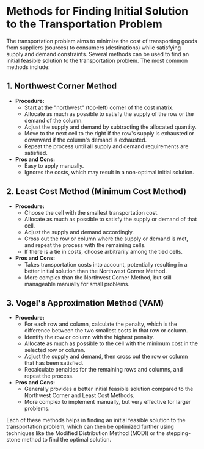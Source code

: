 
# Methods for Finding Initial Solution to the Transportation Problem

The transportation problem aims to minimize the cost of transporting goods from suppliers (sources) to consumers (destinations) while satisfying supply and demand constraints. Several methods can be used to find an initial feasible solution to the transportation problem. The most common methods include:

## 1. Northwest Corner Method
   - **Procedure:**
     - Start at the "northwest" (top-left) corner of the cost matrix.
     - Allocate as much as possible to satisfy the supply of the row or the demand of the column.
     - Adjust the supply and demand by subtracting the allocated quantity.
     - Move to the next cell to the right if the row's supply is exhausted or downward if the column's demand is exhausted.
     - Repeat the process until all supply and demand requirements are satisfied.
   - **Pros and Cons:**
     - Easy to apply manually.
     - Ignores the costs, which may result in a non-optimal initial solution.

## 2. Least Cost Method (Minimum Cost Method)
   - **Procedure:**
     - Choose the cell with the smallest transportation cost.
     - Allocate as much as possible to satisfy the supply or demand of that cell.
     - Adjust the supply and demand accordingly.
     - Cross out the row or column where the supply or demand is met, and repeat the process with the remaining cells.
     - If there is a tie in costs, choose arbitrarily among the tied cells.
   - **Pros and Cons:**
     - Takes transportation costs into account, potentially resulting in a better initial solution than the Northwest Corner Method.
     - More complex than the Northwest Corner Method, but still manageable manually for small problems.

## 3. Vogel's Approximation Method (VAM)
   - **Procedure:**
     - For each row and column, calculate the penalty, which is the difference between the two smallest costs in that row or column.
     - Identify the row or column with the highest penalty.
     - Allocate as much as possible to the cell with the minimum cost in the selected row or column.
     - Adjust the supply and demand, then cross out the row or column that has been satisfied.
     - Recalculate penalties for the remaining rows and columns, and repeat the process.
   - **Pros and Cons:**
     - Generally provides a better initial feasible solution compared to the Northwest Corner and Least Cost Methods.
     - More complex to implement manually, but very effective for larger problems.


Each of these methods helps in finding an initial feasible solution to the transportation problem, which can then be optimized further using techniques like the Modified Distribution Method (MODI) or the stepping-stone method to find the optimal solution.

